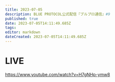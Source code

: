 ```yaml
---
title: 2023-07-05
description: BLUE PROTOCOL公式配信『ブルプロ通信』#9
published: true
date: 2023-07-05T14:11:49.685Z
tags: 
editor: markdown
dateCreated: 2023-07-05T14:11:49.685Z
---
```


# LIVE
https://www.youtube.com/watch?v=H7gNHp-ymw8



